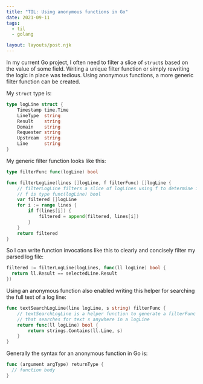 ```yaml
---
title: "TIL: Using anonymous functions in Go"
date: 2021-09-11
tags:
  - til
  - golang

layout: layouts/post.njk
---
```

In my current Go project, I often need to filter a slice of `struct`s based on the value of some field. Writing a unique filter function or simply rewriting the logic in place was tedious. Using anonymous functions, a more generic filter function can be created.

My `struct` type is:

```go
type logLine struct {
	Timestamp time.Time 
	LineType  string    
	Result    string    
	Domain    string    
	Requester string    
	Upstream  string    
	Line      string    
}
```

My generic filter function looks like this:

```go
type filterFunc func(logLine) bool

func filterLogLine(lines []logLine, f filterFunc) []logLine {
	// filterLogLine filters a slice of logLines using f to determine inclusion
	// f is type func(logLine) bool
	var filtered []logLine
	for i := range lines {
		if f(lines[i]) {
			filtered = append(filtered, lines[i])
		}
	}
	return filtered
}
```

So I can write function invocations like this to clearly and concisely filter my parsed log file:

```go
filtered := filterLogLine(logLines, func(ll logLine) bool {
  return ll.Result == selectedLine.Result
})
```

Using an anonymous function also enabled writing this helper for searching the full text of a log line:

```go
func textSearchLogLine(line logLine, s string) filterFunc {
	// textSearchLogLine is a helper function to generate a filterFunc
	// that searches for text s anywhere in a logLine
	return func(ll logLine) bool {
		return strings.Contains(ll.Line, s)
	}
}
```

Generally the syntax for an anonymous function in Go is:

```go
func (argument argType) returnType {
  // function body
}
```